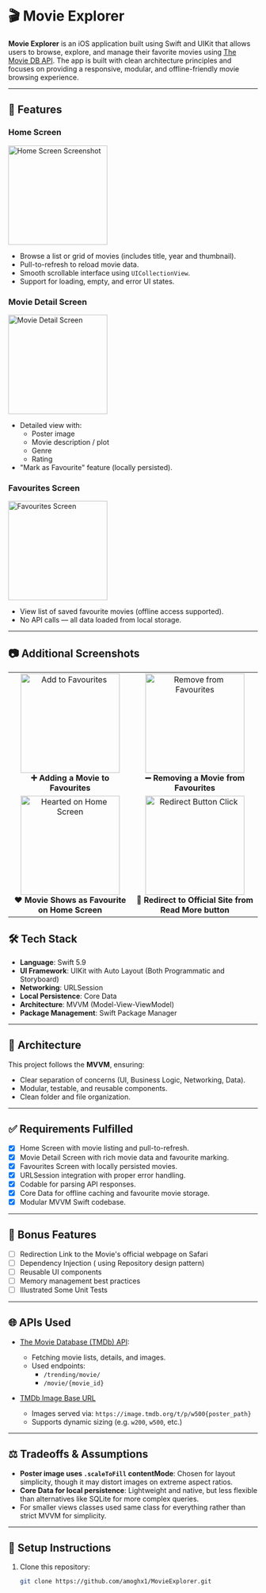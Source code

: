 
# 🎬 Movie Explorer

**Movie Explorer** is an iOS application built using Swift and UIKit that allows users to browse, explore, and manage their favorite movies using [The Movie DB API](https://www.themoviedb.org/documentation/api). The app is built with clean architecture principles and focuses on providing a responsive, modular, and offline-friendly movie browsing experience.

---

## 🚀 Features

### Home Screen
<img src="https://github.com/user-attachments/assets/4a2b7a14-9ba9-4ce2-9784-0c24af1a9973" alt="Home Screen Screenshot" width="200"/>

- Browse a list or grid of movies (includes title, year and thumbnail).
- Pull-to-refresh to reload movie data.
- Smooth scrollable interface using `UICollectionView`.
- Support for loading, empty, and error UI states.


### Movie Detail Screen 
<img src="https://github.com/user-attachments/assets/dc3b8f22-2f0e-4605-9a86-170b7bec8ee3" alt="Movie Detail Screen" width="200"/>

- Detailed view with:
  - Poster image
  - Movie description / plot
  - Genre
  - Rating
- "Mark as Favourite" feature (locally persisted).

### Favourites Screen 
<img src="https://github.com/user-attachments/assets/cae39de4-e3a9-4e8e-a47c-303ac864960e" alt="Favourites Screen" width="200"/>

- View list of saved favourite movies (offline access supported).
- No API calls — all data loaded from local storage.
---

## 📷 Additional Screenshots
<table>
  <tr>
    <td align="center">
      <img src="https://github.com/user-attachments/assets/b15b1ce0-f1ca-4657-ba13-9b90d785ae0d" alt="Add to Favourites" width="200"/>
      <br/>
      <strong>➕ Adding a Movie to Favourites</strong>
    </td>
    <td align="center">
      <img src="https://github.com/user-attachments/assets/2ad18f5c-9663-4e6c-9ddb-948b756898ef" alt="Remove from Favourites" width="200"/>
      <br/>
      <strong>➖ Removing a Movie from Favourites</strong>
    </td>
  </tr>
  <tr>
    <td align="center">
      <img src="https://github.com/user-attachments/assets/8927492f-5bfe-4a55-93d5-fad07f5a2545" alt="Hearted on Home Screen" width="200"/>
      <br/>
      <strong>❤️ Movie Shows as Favourite on Home Screen</strong>
    </td>
    <td align="center">
      <img src="https://github.com/user-attachments/assets/00d76d43-f990-4811-aae8-947a5d7c272a" alt="Redirect Button Click" width="200"/>
      <br/>
      <strong>🔁 Redirect to Official Site from Read More button</strong>
    </td>
  </tr>
</table>


## 🛠 Tech Stack

- **Language**: Swift 5.9
- **UI Framework**: UIKit with Auto Layout (Both Programmatic and Storyboard)
- **Networking**: URLSession
- **Local Persistence**: Core Data
- **Architecture**: MVVM (Model-View-ViewModel) 
- **Package Management**: Swift Package Manager

---

## 🧱 Architecture

This project follows the **MVVM**, ensuring:
- Clear separation of concerns (UI, Business Logic, Networking, Data).
- Modular, testable, and reusable components.
- Clean folder and file organization.

---

## ✅ Requirements Fulfilled

- [x] Home Screen with movie listing and pull-to-refresh.
- [x] Movie Detail Screen with rich movie data and favourite marking.
- [x] Favourites Screen with locally persisted movies.
- [x] URLSession integration with proper error handling.
- [x] Codable for parsing API responses.
- [x] Core Data for offline caching and favourite movie storage.
- [x] Modular MVVM Swift codebase.

---

## 🌟 Bonus Features

- [ ] Redirection Link to the Movie's official webpage on Safari
- [ ] Dependency Injection ( using Repository design pattern)
- [ ] Reusable UI components
- [ ] Memory management best practices
- [ ] Illustrated Some Unit Tests

---

## 🌐 APIs Used

- [The Movie Database (TMDb) API](https://developers.themoviedb.org/3):
  - Fetching movie lists, details, and images.
  - Used endpoints:
    - `/trending/movie/`
    - `/movie/{movie_id}`

- [TMDb Image Base URL](https://developer.themoviedb.org/docs/image-basics)
  - Images served via: `https://image.tmdb.org/t/p/w500{poster_path}`
  - Supports dynamic sizing (e.g. `w200`, `w500`, etc.)

---
## ⚖️ Tradeoffs & Assumptions

- **Poster image uses `.scaleToFill` contentMode**: Chosen for layout simplicity, though it may distort images on extreme aspect ratios.
- **Core Data for local persistence**: Lightweight and native, but less flexible than alternatives like SQLite for more complex queries.
- For smaller views classes used same class for everything rather than strict MVVM for simplicity.
---

## 🔧 Setup Instructions

1. Clone this repository:
   ```bash
   git clone https://github.com/amoghx1/MovieExplorer.git
